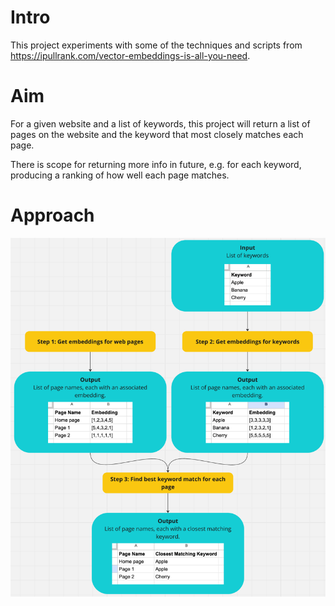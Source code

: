 # Intro
This project experiments with some of the techniques and scripts from https://ipullrank.com/vector-embeddings-is-all-you-need.

# Aim
For a given website and a list of keywords, this project will return a list of pages on the website and the keyword that most closely matches each page.

There is scope for returning more info in future, e.g. for each keyword, producing a ranking of how well each page matches.

# Approach
![img.png](img.png)